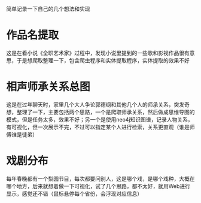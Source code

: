 简单记录一下自己的几个想法和实现
# 作品名提取
这是在看小说《全职艺术家》过程中，发现小说里提到的一些歌和影视作品很有意思，于是想爬取整理一下，包含爬虫程序和实体提取程序，实体提取的效果不好
# 相声师承关系总图
这是在过年聊天时，家里几个大人争论郭德纲和其他几个人的师承关系，突发奇想，整理了一下，主要包括两个思路，一个是爬取师承关系，然后做成思维导图的模式，但是任务太多，效果不好；另一个是使用neo4j知识图谱，记录人物关系，有可视化，但一次展示不完，不过可以指定某个人进行检索，关系更直观（谁是师傅谁是徒弟）
# 戏剧分布
每年春晚都有一个梨园节目，每次都要问别人，这是哪个戏，是哪个戏种，大概在哪个地方，后来就想着做一下可视化，试了几个思路，都不太好，就用Web进行显示，感觉还不错（鼠标悬停每个省份，会浮现对应信息）
